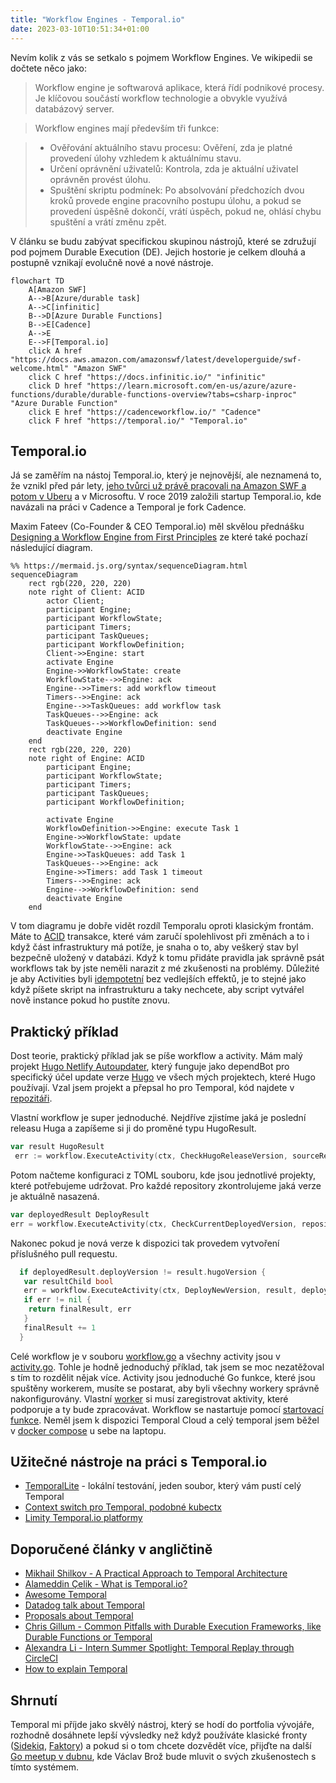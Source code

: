 ```yaml
---
title: "Workflow Engines - Temporal.io"
date: 2023-03-10T10:51:34+01:00
---
```


Nevím kolik z vás se setkalo s pojmem Workflow Engines. Ve wikipedii se dočtete něco jako:

> Workflow engine je softwarová aplikace, která řídí podnikové procesy. Je klíčovou součástí workflow technologie  a obvykle využívá databázový server.

> Workflow engines mají především tři funkce:

> - Ověřování aktuálního stavu procesu: Ověření, zda je platné provedení úlohy vzhledem k aktuálnímu stavu.
> - Určení oprávnění uživatelů: Kontrola, zda je aktuální uživatel oprávněn provést úlohu.
> - Spuštění skriptu podmínek: Po absolvování předchozích dvou kroků provede engine pracovního postupu úlohu, a pokud se provedení úspěšně dokončí, vrátí úspěch, pokud ne, ohlásí chybu spuštění a vrátí změnu zpět.

V článku se budu zabývat specifickou skupinou nástrojů, které se združují pod pojmem Durable Execution (DE). Jejich hostorie je celkem dlouhá a postupně vznikají evolučně nové a nové nástroje.

```mermaid
flowchart TD
    A[Amazon SWF]
    A-->B[Azure/durable task]
    A-->C[infinitic]
    B-->D[Azure Durable Functions]
    B-->E[Cadence]
    A-->E
    E-->F[Temporal.io]
    click A href "https://docs.aws.amazon.com/amazonswf/latest/developerguide/swf-welcome.html" "Amazon SWF"
    click C href "https://docs.infinitic.io/" "infinitic"
    click D href "https://learn.microsoft.com/en-us/azure/azure-functions/durable/durable-functions-overview?tabs=csharp-inproc" "Azure Durable Function"
    click E href "https://cadenceworkflow.io/" "Cadence"
    click F href "https://temporal.io/" "Temporal.io"
```

## Temporal.io

Já se zaměřím na nástoj Temporal.io, který je nejnovější, ale neznamená to, že vznikl před pár lety, [jeho tvůrci už právě pracovali na Amazon SWF a potom v Uberu](https://temporal.io/about) a v Microsoftu. V roce 2019 založili startup Temporal.io, kde navázali na práci v Cadence a Temporal je fork Cadence.

Maxim Fateev (Co-Founder & CEO Temporal.io) měl skvělou přednášku [Designing a Workflow Engine from First Principles](https://www.youtube.com/watch?v=t524U9CixZ0) ze které také pochazí následující diagram.

```mermaid
%% https://mermaid.js.org/syntax/sequenceDiagram.html
sequenceDiagram
    rect rgb(220, 220, 220)
    note right of Client: ACID
        actor Client;
        participant Engine;
        participant WorkflowState;
        participant Timers;
        participant TaskQueues;
        participant WorkflowDefinition;
        Client->>Engine: start
        activate Engine
        Engine->>WorkflowState: create
        WorkflowState-->>Engine: ack
        Engine-->>Timers: add workflow timeout
        Timers-->>Engine: ack
        Engine-->>TaskQueues: add workflow task
        TaskQueues-->>Engine: ack
        TaskQueues-->>WorkflowDefinition: send
        deactivate Engine
    end
    rect rgb(220, 220, 220)
    note right of Engine: ACID
        participant Engine;
        participant WorkflowState;
        participant Timers;
        participant TaskQueues;
        participant WorkflowDefinition;

        activate Engine
        WorkflowDefinition->>Engine: execute Task 1
        Engine->>WorkflowState: update
        WorkflowState-->>Engine: ack
        Engine->>TaskQueues: add Task 1
        TaskQueues-->>Engine: ack
        Engine->>Timers: add Task 1 timeout
        Timers-->>Engine: ack
        Engine-->>WorkflowDefinition: send
        deactivate Engine
    end
```

V tom diagramu je dobře vidět rozdíl Temporalu oproti klasickým frontám. Máte to [ACID](https://en.wikipedia.org/wiki/ACID) transakce, které vám zaručí spolehlivost při změnách a to i když část infrastruktury má potíže, je snaha o to, aby veškerý stav byl bezpečně uložený v databázi. Když k tomu přidáte pravidla jak správně psát workflows tak by jste neměli narazit z mé zkušenosti na problémy. Důležité je aby Activities byli [idempotetní](https://docs.temporal.io/activities#idempotency) bez vedlejších effektů, je to stejné jako když píšete skript na infrastrukturu a taky nechcete, aby script vytvářel nově instance pokud ho pustíte znovu.

## Praktický příklad

Dost teorie, praktický příklad jak se píše workflow a activity. Mám malý projekt [Hugo Netlify Autoupdater](https://github.com/abtris/hugo-netlify-autoupdater), který funguje jako dependBot pro specifický účel update verze [Hugo](https://gohugo.io/) ve všech mých projektech, které Hugo používají. Vzal jsem projekt a přepsal ho pro Temporal, kód najdete v [repozitáři](https://github.com/abtris/temporalio-example).

Vlastní workflow je super jednoduché. Nejdříve zjistíme jaká je poslední releasu Huga a zapíšeme si ji do proměné typu HugoResult.

```go
var result HugoResult
 err := workflow.ExecuteActivity(ctx, CheckHugoReleaseVersion, sourceRepo).Get(ctx, &result)
```

Potom načteme konfiguraci z TOML souboru, kde jsou jednotlivé projekty, které potřebujeme udržovat. Pro každé repository zkontrolujeme jaká verze je aktuálně nasazená.

```go
var deployedResult DeployResult
err = workflow.ExecuteActivity(ctx, CheckCurrentDeployedVersion, repository).Get(ctx, &deployedResult)
```

Nakonec pokud je nová verze k dispozici tak provedem vytvoření příslušného pull requestu.

```go
  if deployedResult.deployVersion != result.hugoVersion {
   var resultChild bool
   err = workflow.ExecuteActivity(ctx, DeployNewVersion, result, deployedResult, repository).Get(ctx, &resultChild)
   if err != nil {
    return finalResult, err
   }
   finalResult += 1
  }
```

Celé workflow je v souboru [workflow.go](https://github.com/abtris/temporalio-example/blob/main/workflow.go) a všechny activity jsou v [activity.go](https://github.com/abtris/temporalio-example/blob/main/activity.go). Tohle je hodně jednoduchý příklad, tak jsem se moc nezatěžoval s tím to rozdělit nějak více. Activity jsou jednoduché Go funkce, které jsou spuštěny workerem, musíte se postarat, aby byli všechny workery správně nakonfigurovány. Vlastní [worker](https://github.com/abtris/temporalio-example/blob/main/worker/main.go) si musí zaregistrovat aktivity, které podporuje a ty bude zpracovávat. Workflow se nastartuje pomocí [startovací funkce](https://github.com/abtris/temporalio-example/blob/main/start/main.go). Neměl jsem k dispozici Temporal Cloud a celý temporal jsem běžel v [docker compose](https://docs.temporal.io/kb/all-the-ways-to-run-a-cluster#docker--docker-compose) u sebe na laptopu.

## Užitečné nástroje na práci s Temporal.io

- [TemporalLite](https://github.com/temporalio/temporalite) - lokální testování, jeden soubor, který vám pustí celý Temporal
- [Context switch pro Temporal, podobné kubectx](https://github.com/jlegrone/tctx)
- [Limity Temporal.io platformy](https://docs.temporal.io/kb/temporal-platform-limits-sheet)

## Doporučené články v angličtině

- [Mikhail Shilkov - A Practical Approach to Temporal Architecture](https://mikhail.io/2020/10/practical-approach-to-temporal-architecture)
- [Alameddin Çelik - What is Temporal.io?](https://alameddinc.medium.com/what-is-temporal-io-3e7356fe7c7d)
- [Awesome Temporal](https://github.com/temporalio/awesome-temporal)
- [Datadog talk about Temporal](https://www.youtube.com/watch?v=LxgkAoTSI8Q)
- [Proposals about Temporal](https://github.com/temporalio/proposals)
- [Chris Gillum - Common Pitfalls with Durable Execution Frameworks, like Durable Functions or Temporal](https://medium.com/@cgillum/common-pitfalls-with-durable-execution-frameworks-like-durable-functions-or-temporal-eaf635d4a8bb)
- [Alexandra Li - Intern Summer Spotlight: Temporal Replay through CircleCI](https://medium.com/convoy-tech/intern-summer-spotlight-temporal-replay-through-circleci-870d9246c2e8)
- [How to explain Temporal](https://docs.temporal.io/kb/how-to-explain-temporal)

## Shrnutí

Temporal mi příjde jako skvělý nástroj, který se hodí do portfolia vývojáře, rozhodně dosáhnete lepší vývsledky než když používáte klasické fronty ([Sidekiq](https://sidekiq.org/), [Faktory](https://github.com/contribsys/faktory)) a pokud si o tom chcete dozvědět více, přijďte na další [Go meetup v dubnu](https://www.meetup.com/prague-golang-meetup/events/292126460/), kde Václav Brož bude mluvit o svých zkušenostech s tímto systémem.
